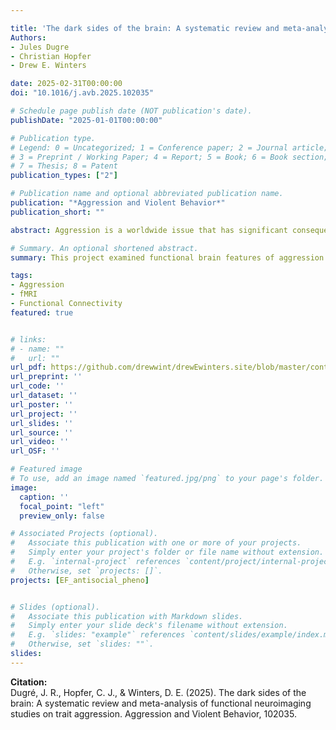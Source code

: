 ```yaml
---

title: 'The dark sides of the brain: A systematic review and meta-analysis of functional neuroimaging studies on trait aggression'
Authors: 
- Jules Dugre
- Christian Hopfer
- Drew E. Winters

date: 2025-02-31T00:00:00
doi: "10.1016/j.avb.2025.102035"

# Schedule page publish date (NOT publication's date).
publishDate: "2025-01-01T00:00:00"

# Publication type.
# Legend: 0 = Uncategorized; 1 = Conference paper; 2 = Journal article;
# 3 = Preprint / Working Paper; 4 = Report; 5 = Book; 6 = Book section;
# 7 = Thesis; 8 = Patent
publication_types: ["2"]

# Publication name and optional abbreviated publication name.
publication: "*Aggression and Violent Behavior*"
publication_short: ""

abstract: Aggression is a worldwide issue that has significant consequences for both the victims and societies. However, aggression may vary in its underlying motivation (i.e., reactive versus proactive) and the forms in which it occurs (i.e., physical versus verbal). Yet, functional brain correlates differentiating these types remains largely unknown. A systematic search was conducted up to May 1st 2023, using PubMed, Google Scholar, and Web of Science, to identify relevant functional neuroimaging studies that included measures of General Aggression, Reactive Aggression, Proactive Aggression, Physical Aggression and Verbal Aggression. Coordinate-based meta-analysis was conducted using both spatial convergence (ALE) and effect-size (SDM-PSI) approaches. Sixty-seven functional neuroimaging studies met the inclusion criteria. Meta-analysis revealed similar yet distinct neural correlates for General Aggression (i.e., Amygdala, Precuneus, Intraparietal Sulcus, Angular and Middle Temporal Gyri), Reactive Aggression (i.e., Amygdala, Periaqueductal Grey, Posterior Insula, & Central Opercular Cortex), Proactive Aggression (i.e., Septal Area, & Amygdala), Physical Aggression (i.e., Dorsal Premotor Cortex, Dorsal Caudate, & Dorsal Anterior Cingulate Cortex), and Verbal (i.e., Dorsal Anterior Cingulate Cortex). Exploratory analyses revealed the importance of affective, cognitive and social cognition processes as well as serotoninergic, dopaminergic, and cholinergic systems in the neural underpinnings of aggressive behaviors. Our findings highlight the importance of examining the types of aggression (i.e., motivation and forms) within a transdiagnostic framework. Therefore, characterizing the neurobiological substrates of aggression may expand our search for targeted neuromodulation and pharmacological treatments.

# Summary. An optional shortened abstract.
summary: This project examined functional brain features of aggression across the literature

tags:
- Aggression
- fMRI
- Functional Connectivity
featured: true


# links:
# - name: ""
#   url: ""
url_pdf: https://github.com/drewwint/drewEwinters.site/blob/master/content/publication/2025_meta-aggression-brain/meta-aggression-brain.pdf
url_preprint: ''
url_code: ''
url_dataset: ''
url_poster: ''
url_project: ''
url_slides: ''
url_source: ''
url_video: ''
url_OSF: ''

# Featured image
# To use, add an image named `featured.jpg/png` to your page's folder. 
image:
  caption: ''
  focal_point: "left"
  preview_only: false

# Associated Projects (optional).
#   Associate this publication with one or more of your projects.
#   Simply enter your project's folder or file name without extension.
#   E.g. `internal-project` references `content/project/internal-project/index.md`.
#   Otherwise, set `projects: []`.
projects: [EF_antisocial_pheno]


# Slides (optional).
#   Associate this publication with Markdown slides.
#   Simply enter your slide deck's filename without extension.
#   E.g. `slides: "example"` references `content/slides/example/index.md`.
#   Otherwise, set `slides: ""`.
slides: 
---
```

**Citation:**  
Dugré, J. R., Hopfer, C. J., & Winters, D. E. (2025). The dark sides of the brain: A systematic review and meta-analysis of functional neuroimaging studies on trait aggression. Aggression and Violent Behavior, 102035.

